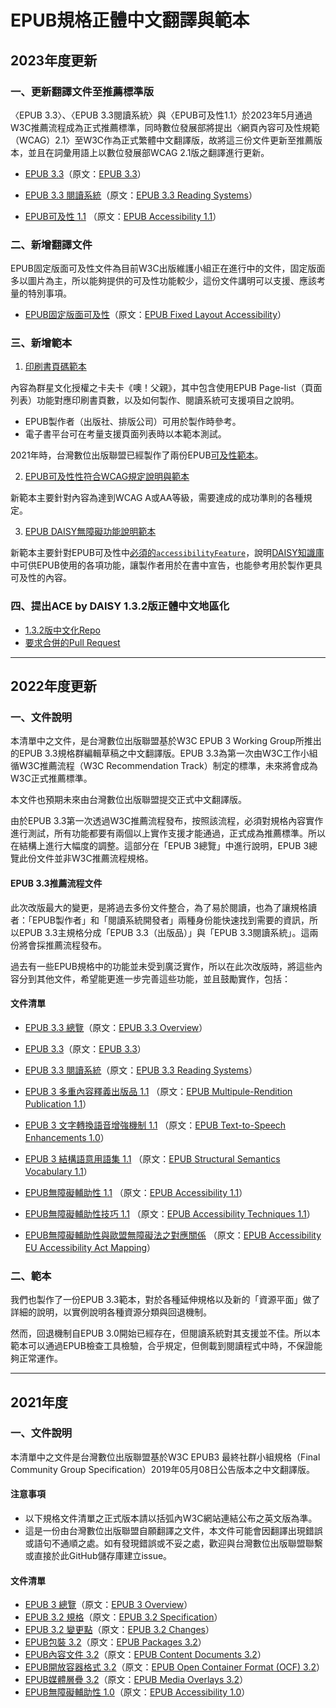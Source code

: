 # EPUB規格正體中文翻譯與範本

## 2023年度更新

### 一、更新翻譯文件至推薦標準版

〈EPUB 3.3〉、〈EPUB 3.3閱讀系統〉與〈EPUB可及性1.1〉於2023年5月通過W3C推薦流程成為正式推薦標準，同時數位發展部將提出〈網頁內容可及性規範（WCAG）2.1〉至W3C作為正式繁體中文翻譯版，故將這三份文件更新至推薦版本，並且在詞彙用語上以數位發展部WCAG 2.1版之翻譯進行更新。

-   [EPUB 3.3](https://dpublishing.github.io/epub-specs-tc/epub33_2023/EPUB_update/EPUB33.html)（原文：[EPUB 3.3](https://www.w3.org/TR/epub-33/)）

-   [EPUB 3.3 閱讀系統](https://dpublishing.github.io/epub-specs-tc/epub33_2023/EPUB_update/EPUBrs33.html)（原文：[EPUB 3.3 Reading
    Systems](https://www.w3.org/TR/epub-rs-33/)）

-   [EPUB可及性 1.1](https://dpublishing.github.io/epub-specs-tc/epub33_2023/EPUB_update/EPUBa11y11.html) （原文：[EPUB Accessibility
    1.1](https://www.w3.org/TR/epub-a11y-11/)）

### 二、新增翻譯文件

EPUB固定版面可及性文件為目前W3C出版維護小組正在進行中的文件，固定版面多以圖片為主，所以能夠提供的可及性功能較少，這份文件講明可以支援、應該考量的特別事項。

- [EPUB固定版面可及性](https://dpublishing.github.io/epub-specs-tc/epub33_2023/EPUB_fxl_a11y/epub_fxl_a11y.html)（原文：[EPUB Fixed Layout Accessibility](https://w3c.github.io/epub-specs/epub33/fxl-a11y/)）

### 三、新增範本

1. [印刷書頁碼範本](https://github.com/dpublishing/epub-specs-tc/tree/master/epub33_2023/印刷書頁碼範本/印刷書頁碼範本.epub)

內容為群星文化授權之卡夫卡《噢！父親》，其中包含使用EPUB Page-list（頁面列表）功能對應印刷書頁數，以及如何製作、閱讀系統可支援項目之說明。

- EPUB製作者（出版社、排版公司）可用於製作時參考。
- 電子書平台可在考量支援頁面列表時以本範本測試。

2021年時，台灣數位出版聯盟已經製作了兩份EPUB[可及性範本](https://github.com/dpublishing/epub-a11y-samples)。

2. [EPUB可及性性符合WCAG規定說明與範本](https://github.com/dpublishing/epub-specs-tc/tree/master/epub33_2023/EPUB可及性符合WCAG規定說明與範本)

新範本主要針對內容為達到WCAG A或AA等級，需要達成的成功準則的各種規定。

3. [EPUB DAISY無障礙功能說明範本](https://github.com/dpublishing/epub-specs-tc/tree/master/epub33_2023/DAISY無障礙功能說明範本)

新範本主要針對EPUB可及性中[必須的`accessibilityFeature`](https://dpublishing.github.io/epub-specs-tc/epub33_2023/EPUB_update/EPUBa11y11.html#sec-disc-package)，說明[DAISY知識庫](http://kb.daisy.org/publishing/docs/metadata/schema.org/accessibilityFeature.html)中可供EPUB使用的各項功能，讓製作者用於在書中宣告，也能參考用於製作更具可及性的內容。

### 四、提出ACE by DAISY 1.3.2版正體中文地區化

- [1.3.2版中文化Repo](https://github.com/dpublishing/ace)
- [要求合併的Pull Request](https://github.com/daisy/ace/pull/399)

--------

## 2022年度更新

### 一、文件說明

本清單中之文件，是台灣數位出版聯盟基於W3C EPUB 3 Working Group所推出的EPUB 3.3規格群編輯草稿之中文翻譯版。EPUB 3.3為第一次由W3C工作小組循W3C推薦流程（W3C Recommendation Track）制定的標準，未來將會成為W3C正式推薦標準。

本文件也預期未來由台灣數位出版聯盟提交正式中文翻譯版。

由於EPUB 3.3第一次透過W3C推薦流程發布，按照該流程，必須對規格內容實作進行測試，所有功能都要有兩個以上實作支援才能通過，正式成為推薦標準。所以在結構上進行大幅度的調整。這部分在「EPUB 3總覽」中進行說明，EPUB 3總覽此份文件並非W3C推薦流程規格。

#### EPUB 3.3推薦流程文件

此次改版最大的變更，是將過去多份文件整合，為了易於閱讀，也為了讓規格讀者：「EPUB製作者」和「閱讀系統開發者」兩種身份能快速找到需要的資訊，所以EPUB 3.3主規格分成「EPUB 3.3（出版品）」與「EPUB 3.3閱讀系統」。這兩份將會採推薦流程發布。

過去有一些EPUB規格中的功能並未受到廣泛實作，所以在此次改版時，將這些內容分到其他文件，希望能更進一步完善這些功能，並且鼓勵實作，包括：

#### 文件清單

-  [EPUB 3.3
    總覽](https://dpublishing.github.io/epub-specs-tc/epub33/epub-overview-33-20221004.html)（原文：[EPUB
    3.3 Overview](https://w3c.github.io/epub-specs/epub33/overview/)）

-   [EPUB 3.3](https://dpublishing.github.io/epub-specs-tc/epub33/epub-33.html)（原文：[EPUB 3.3](https://w3c.github.io/epub-specs/epub33/core/)）

-   [EPUB 3.3 閱讀系統](https://dpublishing.github.io/epub-specs-tc/epub33/epub-rs-33.html)（原文：[EPUB 3.3 Reading
    Systems](https://w3c.github.io/epub-specs/epub33/rs/)）

-   [EPUB 3 多重內容釋義出版品 1.1](https://dpublishing.github.io/epub-specs-tc/epub33/epub-multi-rend-11-20221014) （原文：[EPUB Multipule-Rendition Publication
    1.1](https://w3c.github.io/epub-specs/epub33/multi-rend/)）

-   [EPUB 3 文字轉換語音增強機制 1.1](https://dpublishing.github.io/epub-specs-tc/epub33/epub-tts-10.html) （原文：[EPUB Text-to-Speech Enhancements
    1.0](https://www.w3.org/TR/epub-tts-10/)）

-   [EPUB 3 結構語意用語集 1.1](https://dpublishing.github.io/epub-specs-tc/epub33/epub-ssv-11.html) （原文：[EPUB Structural Semantics Vocabulary
    1.1](https://www.w3.org/TR/epub-ssv-11/)）

-   [EPUB無障礙輔助性 1.1](https://dpublishing.github.io/epub-specs-tc/epub33/epub-a11y-11.html) （原文：[EPUB Accessibility
    1.1](https://w3c.github.io/epub-specs/epub33/a11y/)）

-   [EPUB無障礙輔助性技巧 1.1](https://dpublishing.github.io/epub-specs-tc/epub33/epub-a11y-tech-11.html) （原文：[EPUB Accessibility Techniques
    1.1](https://w3c.github.io/epub-specs/epub33/a11y-tech/)）

-   [EPUB無障礙輔助性與歐盟無障礙法之對應關係](https://dpublishing.github.io/epub-specs-tc/epub33/epub-a11y-eaa-mapping.html) （原文：[EPUB Accessibility EU
    Accessibility Act Mapping](https://www.w3.org/TR/epub-a11y-eaa-mapping/)）
    
### 二、範本

我們也製作了一份EPUB 3.3範本，對於各種延伸規格以及新的「資源平面」做了詳細的說明，以實例說明各種資源分類與回退機制。

然而，回退機制自EPUB 3.0開始已經存在，但閱讀系統對其支援並不佳。所以本範本可以通過EPUB檢查工具檢驗，合乎規定，但側載到閱讀程式中時，不保證能夠正常運作。

--------

## 2021年度

### 一、文件說明

本清單中之文件是台灣數位出版聯盟基於W3C EPUB3 最終社群小組規格（Final Community Group Specification）2019年05月08日公告版本之中文翻譯版。

#### 注意事項

- 以下規格文件清單之正式版本請以括弧內W3C網站連結公布之英文版為準。
- 這是一份由台灣數位出版聯盟自願翻譯之文件，本文件可能會因翻譯出現錯誤或語句不通順之處。如有發現錯誤或不妥之處，歡迎與台灣數位出版聯盟聯繫或直接於此GitHub儲存庫建立issue。

#### 文件清單

- [EPUB 3 總覽](https://dpublishing.github.io/epub-specs-tc/epub32/epub-overview.html)（原文：[EPUB 3 Overview](https://www.w3.org/publishing/epub3/epub-overview.html)）
- [EPUB 3.2 規格](https://dpublishing.github.io/epub-specs-tc/epub32/epub-spec.html)（原文：[EPUB 3.2 Specification](https://www.w3.org/publishing/epub3/epub-spec.html)）
- [EPUB 3.2 變更點](https://dpublishing.github.io/epub-specs-tc/epub32/epub-changes.html)（原文：[EPUB 3.2 Changes](https://www.w3.org/publishing/epub3/epub-changes.html)）
- [EPUB包裝 3.2](https://dpublishing.github.io/epub-specs-tc/epub32/epub-packages.html)（原文：[EPUB Packages 3.2](https://www.w3.org/publishing/epub3/epub-packages.html)）
- [EPUB內容文件 3.2](https://dpublishing.github.io/epub-specs-tc/epub32/epub-contentdocs.html)（原文：[EPUB Content Documents 3.2](https://www.w3.org/publishing/epub3/epub-contentdocs.html)）
- [EPUB開放容器格式 3.2](https://dpublishing.github.io/epub-specs-tc/epub32/epub-ocf.html)（原文：[EPUB Open Container Format (OCF) 3.2](https://www.w3.org/publishing/epub3/epub-ocf.html)）
- [EPUB媒體層疊 3.2](https://dpublishing.github.io/epub-specs-tc/epub32/epub-mediaoverlays.html)（原文：[EPUB Media Overlays 3.2](https://www.w3.org/publishing/epub3/epub-mediaoverlays.html)）
- [EPUB無障礙輔助性 1.0](https://dpublishing.github.io/epub-specs-tc/epub32/epub-accessibility.html)（原文：[EPUB Accessibility 1.0](https://www.w3.org/Submission/epub-a11y/)）
